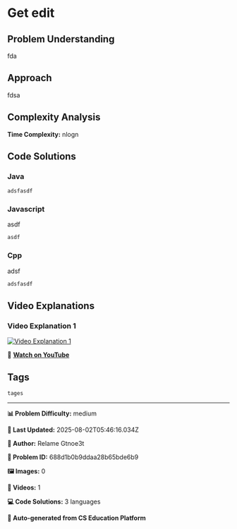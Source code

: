 # Get edit

## Problem Understanding

fda

## Approach

fdsa

## Complexity Analysis

**Time Complexity:** nlogn

## Code Solutions

### Java

```java
adsfasdf
```

### Javascript

asdf

```javascript
asdf
```

### Cpp

adsf

```cpp
adsfasdf
```

## Video Explanations

### Video Explanation 1

[![Video Explanation 1](https://img.youtube.com/vi/w-A1yWWXJmE/maxresdefault.jpg)](https://www.youtube.com/watch?v=w-A1yWWXJmE)

🎥 **[Watch on YouTube](https://www.youtube.com/watch?v=w-A1yWWXJmE)**

## Tags

`tages`

---

**📊 Problem Difficulty:** medium

**📝 Last Updated:** 2025-08-02T05:46:16.034Z

**👤 Author:** Relame Gtnoe3t

**🔢 Problem ID:** 688d1b0b9ddaa28b65bde6b9

**🖼️ Images:** 0

**🎥 Videos:** 1

**💻 Code Solutions:** 3 languages

**🔄 Auto-generated from CS Education Platform**
